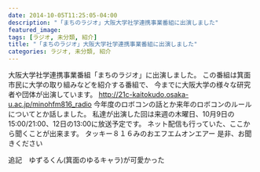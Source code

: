 ```yaml
---
date: 2014-10-05T11:25:05-04:00
description: "「まちのラジオ」大阪大学社学連携事業番組に出演しました"
featured_image: 
tags: [ラジオ, 未分類, 紹介]
title: "「まちのラジオ」大阪大学社学連携事業番組に出演しました"
categories: ラジオ, 未分類, 紹介
---
```


大阪大学社学連携事業番組「まちのラジオ」に出演しました。
この番組は箕面市民に大学の取り組みなどを紹介する番組で、
今までに大阪大学の様々な研究者や団体が出演しています。
 http://21c-kaitokudo.osaka-u.ac.jp/minohfm816_radio
今年度のロボコンの話とか来年のロボコンのルールについてとか話しました。
私達が出演した回は来週の木曜日、10月9日の15:00/21:00、12日の13:00に放送予定です。
ネット配信も行っていた、ここから聞くことが出来ます。
タッキー８１６みのおエフエムオンエアー
是非、お聞きください
 
追記　ゆずるくん(箕面のゆるキャラ)が可愛かった
